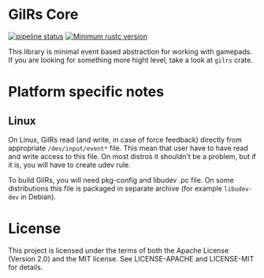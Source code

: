 GilRs Core
==========

[![pipeline status](https://gitlab.com/gilrs-project/gilrs/badges/master/pipeline.svg)](https://gitlab.com/gilrs-project/gilrs-core/commits/master)
[![Minimum rustc version](https://img.shields.io/badge/rustc-1.64.0+-yellow.svg)](https://gitlab.com/gilrs-project/gilrs)

This library is minimal event based abstraction for working with gamepads. If
you are looking for something more hight level, take a look at `gilrs` crate.

Platform specific notes
======================

Linux
-----

On Linux, GilRs read (and write, in case of force feedback) directly from
appropriate `/dev/input/event*` file. This mean that user have to have read and
write access to this file.  On most distros it shouldn't be a problem, but if
it is, you will have to create udev rule.

To build GilRs, you will need pkg-config and libudev .pc file. On some
distributions this file is packaged in separate archive (for example
`libudev-dev` in Debian).

License
=======

This project is licensed under the terms of both the Apache License (Version
2.0) and the MIT license. See LICENSE-APACHE and LICENSE-MIT for details.
